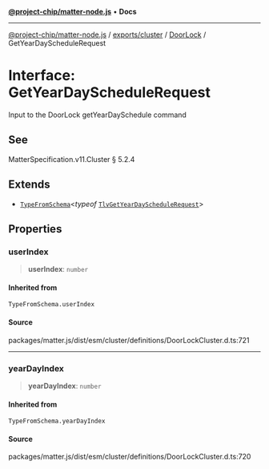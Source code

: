 [**@project-chip/matter-node.js**](../../../../../README.md) • **Docs**

***

[@project-chip/matter-node.js](../../../../../modules.md) / [exports/cluster](../../../README.md) / [DoorLock](../README.md) / GetYearDayScheduleRequest

# Interface: GetYearDayScheduleRequest

Input to the DoorLock getYearDaySchedule command

## See

MatterSpecification.v11.Cluster § 5.2.4

## Extends

- [`TypeFromSchema`](../../../../tlv/README.md#typefromschemas)\<*typeof* [`TlvGetYearDayScheduleRequest`](../README.md#tlvgetyeardayschedulerequest)\>

## Properties

### userIndex

> **userIndex**: `number`

#### Inherited from

`TypeFromSchema.userIndex`

#### Source

packages/matter.js/dist/esm/cluster/definitions/DoorLockCluster.d.ts:721

***

### yearDayIndex

> **yearDayIndex**: `number`

#### Inherited from

`TypeFromSchema.yearDayIndex`

#### Source

packages/matter.js/dist/esm/cluster/definitions/DoorLockCluster.d.ts:720
